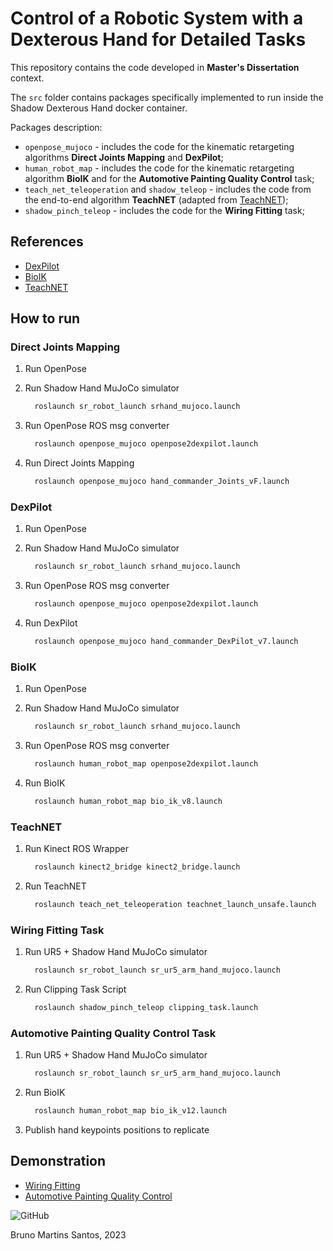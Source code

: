 # Control of a Robotic System with a Dexterous Hand for Detailed Tasks

This repository contains the code developed in **Master's Dissertation** context.

The `src` folder contains packages specifically implemented to run inside the Shadow Dexterous Hand docker container.

Packages description:
  - `openpose_mujoco` - includes the code for the kinematic retargeting algorithms **Direct Joints Mapping** and **DexPilot**;
  - `human_robot_map` - includes the code for the kinematic retargeting algorithm **BioIK** and for the **Automotive Painting Quality Control** task;
  - `teach_net_teleoperation` and `shadow_teleop` - includes the code from the end-to-end algorithm **TeachNET** (adapted from [TeachNET]([https://doi.org/10.1109/ICRA.2019.8794277](https://github.com/TAMS-Group/TeachNet_Teleoperation)));
  - `shadow_pinch_teleop` - includes the code for the **Wiring Fitting** task;

## References

 - [DexPilot](https://doi.org/10.1109/ICRA40945.2020.9197124)
 - [BioIK](https://doi.org/10.1109/ICRA.2018.8460799)
 - [TeachNET](https://doi.org/10.1109/ICRA.2019.8794277)

## How to run

### Direct Joints Mapping

1. Run OpenPose

2. Run Shadow Hand MuJoCo simulator
    ```bash
      roslaunch sr_robot_launch srhand_mujoco.launch
    ```

3. Run OpenPose ROS msg converter
    ```bash
      roslaunch openpose_mujoco openpose2dexpilot.launch
    ```

4. Run Direct Joints Mapping
    ```bash
      roslaunch openpose_mujoco hand_commander_Joints_vF.launch
    ```

### DexPilot

1. Run OpenPose

2. Run Shadow Hand MuJoCo simulator
    ```bash
      roslaunch sr_robot_launch srhand_mujoco.launch
    ```

3. Run OpenPose ROS msg converter
    ```bash
      roslaunch openpose_mujoco openpose2dexpilot.launch
    ```

4. Run DexPilot
    ```bash
      roslaunch openpose_mujoco hand_commander_DexPilot_v7.launch
    ```

### BioIK

1. Run OpenPose

2. Run Shadow Hand MuJoCo simulator
    ```bash
      roslaunch sr_robot_launch srhand_mujoco.launch
    ```

3. Run OpenPose ROS msg converter
    ```bash
      roslaunch human_robot_map openpose2dexpilot.launch
    ```

4. Run BioIK
    ```bash
      roslaunch human_robot_map bio_ik_v8.launch
    ```

### TeachNET

1. Run Kinect ROS Wrapper
    ```bash
      roslaunch kinect2_bridge kinect2_bridge.launch
    ```

2. Run TeachNET
    ```bash
      roslaunch teach_net_teleoperation teachnet_launch_unsafe.launch
    ```

### Wiring Fitting Task

1. Run UR5 + Shadow Hand MuJoCo simulator
    ```bash
      roslaunch sr_robot_launch sr_ur5_arm_hand_mujoco.launch
    ```

2. Run Clipping Task Script
    ```bash
      roslaunch shadow_pinch_teleop clipping_task.launch
    ```

### Automotive Painting Quality Control Task

1. Run UR5 + Shadow Hand MuJoCo simulator
    ```bash
      roslaunch sr_robot_launch sr_ur5_arm_hand_mujoco.launch
    ```

2. Run BioIK
    ```bash
      roslaunch human_robot_map bio_ik_v12.launch
    ```

3. Publish hand keypoints positions to replicate

## Demonstration

 - [Wiring Fitting](https://youtu.be/Tl3kcnhR5q0)
 - [Automotive Painting Quality Control](https://youtu.be/lpxIPF_6WYc)


![GitHub](https://github.com/BrunoSantosCode/ShadowHand_MastersDissertation/assets/78873048/2d035f65-0977-4cc2-a0be-0c87cf1df7f3)

Bruno Martins Santos, 2023
